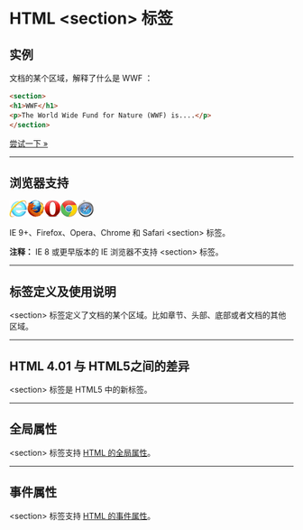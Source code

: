 # HTML &lt;section&gt; 标签

## 实例

文档的某个区域，解释了什么是 WWF ：

```HTML
<section>
<h1>WWF</h1>
<p>The World Wide Fund for Nature (WWF) is....</p>
</section>
```

[尝试一下 »](http://www.runoob.com/try/try.php?filename=tryhtml5_section)

--------

## 浏览器支持

![Internet Explorer](images/compatible_ie.gif)![Firefox](images/compatible_firefox.gif)![Opera](images/compatible_opera.gif)![Google Chrome](images/compatible_chrome.gif)![Safari](images/compatible_safari.gif)

IE 9+、Firefox、Opera、Chrome 和 Safari &lt;section&gt; 标签。

**注释：** IE 8 或更早版本的 IE 浏览器不支持 &lt;section&gt; 标签。

--------

## 标签定义及使用说明

&lt;section&gt; 标签定义了文档的某个区域。比如章节、头部、底部或者文档的其他区域。

--------

## HTML 4.01 与 HTML5之间的差异

&lt;section&gt; 标签是 HTML5 中的新标签。

--------

## 全局属性

&lt;section&gt; 标签支持 [HTML 的全局属性](003_ref-standardattributes.md)。

--------

## 事件属性

&lt;section&gt; 标签支持 [HTML 的事件属性](004_ref-eventattributes.md)。
